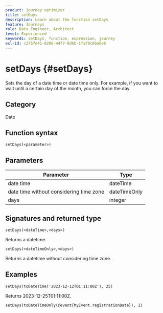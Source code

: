 ```yaml
---
product: journey optimizer
title: setDays
description: Learn about the function setDays
feature: Journeys
role: Data Engineer, Architect
level: Experienced
keywords: setDays, function, expression, journey
exl-id: c2757e41-8206-44f7-9dbb-1fa79c0ba6e6
---
```

# setDays {#setDays}

Sets the day of a date time or date time only. For example, if you want to wait until a certain day of the month, you can force the day.

## Category

Date

## Function syntax

`setDays(<parameter>)`

## Parameters

|Parameter|Type|
|--- |--- |
|date time|dateTime|
|date time without considering time zone|dateTimeOnly|
|days|integer|

## Signatures and returned type

`setDays(<dateTime>,<days>)`

Returns a datetime.

`setDays(<dateTimeOnly>,<days>)`

Returns a datetime without considering time zone.

## Examples

`setDays(toDateTime('2023-12-12T01:11:00Z'), 25)`

Returns 2023-12-25T01:11:00Z.

`setDays(toDateTimeOnly(@event{MyEvent.registrationDate}), 1)`
